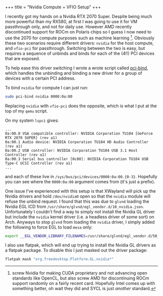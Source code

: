 +++
title = "Nvidia Compute + VFIO Setup"
+++

I recently got my hands on a Nvidia RTX 2070 Super. Despite being much more
powerful than my RX580, at first I was going to use it for VM passthrough only,
and not for daily use.
However AMD recently discontinued support for ROCm on Polaris chips so I guess
I now need to use the 2070 for compute purposes such as machine learning [^1]. 
Obviously these two scenarios require different drivers: `nvidia` for the host
compute, and `vfio-pci` for passthrough. Switching between the two is easy, but
requires a sequence of unbinds and binds for each of the (4!!) PCI devices that
are exposed.

To help ease this driver switching I wrote a wrote script called
[pci-bind](https://github.com/lolzballs/dotfiles/blob/master/bin/pci-bind),
which handles the unbinding and binding a new driver for a group of devices with
a certain PCI address.

To bind `nvidia` for compute I can just run:
```sh
sudo pci-bind nvidia 0000:0a:00
```
Replacing `nvidia` with `vfio-pci` does the opposite, which is what I put at
the top of my `qemu` script.

On my system `lspci` gives:
```
...
0a:00.0 VGA compatible controller: NVIDIA Corporation TU104 [GeForce RTX 2070 SUPER] (rev a1)
0a:00.1 Audio device: NVIDIA Corporation TU104 HD Audio Controller (rev a1)
0a:00.2 USB controller: NVIDIA Corporation TU104 USB 3.1 Host Controller (rev a1)
0a:00.3 Serial bus controller [0c80]: NVIDIA Corporation TU104 USB Type-C UCSI Controller (rev a1)
...
```
and each of these live in `/sys/bus/pci/devices/0000:0a:00.{0-3}`. Hopefully you
can see where the `0000:0a:00` argument comes from (it's just a prefix).

One issue I've experienced with this setup is that XWayland will pick up the
Nvidia drivers and hold `/dev/nvidia0` open so that the `nvidia` module will
refuse the unbind request. I found that this was due to `glvnd` loading the
Nvidia EGL ICD from `/usr/share/glvnd/egl_vendor.d/10_nvidia.json`.
Unfortunately I couldn't find a way to simply not install the Nvidia GL driver
but include the `nvidia` kernel driver (i.e. a headless driver of some sort) on
Arch. Anyways to stop `glvnd` from loading the `nvidia` driver, I simply added
the following to force EGL to load `mesa` only:
```sh
export __EGL_VENDOR_LIBRARY_FILENAMES=/usr/share/glvnd/egl_vendor.d/50_mesa.json
```

I also use flatpak, which will end up trying to install the Nvidia GL drivers
as a flatpak package. To disable this I just masked out the driver package:
```sh
flatpak mask "org.freedesktop.Platform.GL.nvidia*"
```

[^1]: screw Nvidia for making CUDA proprietary and not advancing open standards
like OpenCL, but also screw AMD for discontinuing ROCm support randomly on a
fairly recent card. Hopefully Intel comes up with something better, oh wait
they did and SYCL is just *another* standard.
